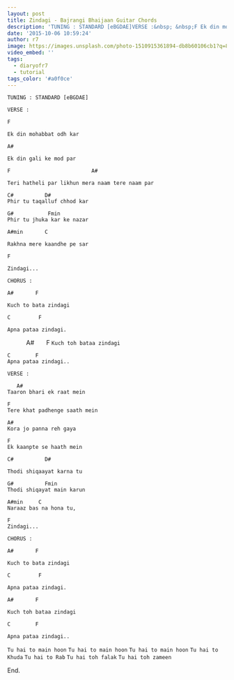 ```yaml
---
layout: post
title: Zindagi - Bajrangi Bhaijaan Guitar Chords
description: 'TUNING : STANDARD [eBGDAE]VERSE :&nbsp; &nbsp;F Ek din mohabbat odh kar&nbsp; &nbsp;A#Ek din gali ke mod par&nbsp; F &nbsp; &nbsp; &nbsp; &nbsp; &nbsp...'
date: '2015-10-06 10:59:24'
author: r7
image: https://images.unsplash.com/photo-1510915361894-db8b60106cb1?q=80&w=2940&auto=format&fit=crop&ixlib=rb-4.1.0&ixid=M3wxMjA3fDB8MHxwaG90by1wYWdlfHx8fGVufDB8fHx8fA%3D%3D
video_embed: ''
tags:
  - diaryofr7
  - tutorial
tags_color: '#a0f0ce'
---
```

`TUNING : STANDARD [eBGDAE]`

`VERSE :`

```
F
```

`Ek din mohabbat odh kar`

```
A#
```

`Ek din gali ke mod par`

```
F                          A#
```

`Teri hatheli par likhun mera naam tere naam par`

```
C#          D#    
Phir tu taqalluf chhod kar
```

```
G#           Fmin
Phir tu jhuka kar ke nazar
```

```
A#min       C
```

`Rakhna mere kaandhe pe sar`

```
F
```

`Zindagi...`

`CHORUS :`

```
A#       F
```

`Kuch to bata zindagi`

```
C         F
```

```
Apna pataa zindagi.
```
           A#       F
`Kuch toh bataa zindagi`

```
C        F
Apna pataa zindagi..
```

```
VERSE :

   A# 
Taaron bhari ek raat mein
```

```
F
Tere khat padhenge saath mein
```

```
A#
Kora jo panna reh gaya
```

```
F
Ek kaanpte se haath mein
```

```
C#          D#
```

`Thodi shiqaayat karna tu`

```
G#          Fmin
Thodi shiqayat main karun
```

```
A#min     C 
Naraaz bas na hona tu,
```

```
F
Zindagi...
```

`CHORUS :`

```
A#       F
```

`Kuch to bata zindagi`

```
C         F
```

`Apna pataa zindagi.`

```
A#       F
```

`Kuch toh bataa zindagi`

```
C        F
```

`Apna pataa zindagi..`

`Tu hai to main hoon`
`Tu hai to main hoon`
`Tu hai to main hoon`
`Tu hai to Khuda`
`Tu hai to Rab`
`Tu hai toh falak`
`Tu hai toh zameen`

End.
